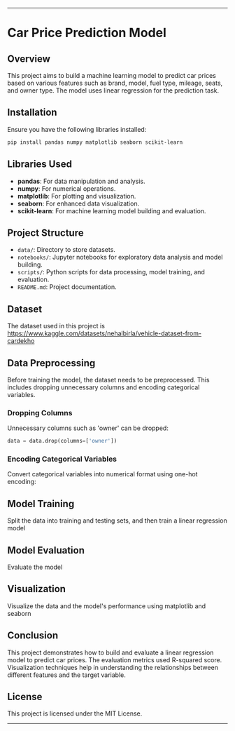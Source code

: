 
---

# Car Price Prediction Model

## Overview

This project aims to build a machine learning model to predict car prices based on various features such as brand, model, fuel type, mileage, seats, and owner type. The model uses linear regression for the prediction task.

## Installation

Ensure you have the following libraries installed:

```bash
pip install pandas numpy matplotlib seaborn scikit-learn
```

## Libraries Used

- **pandas**: For data manipulation and analysis.
- **numpy**: For numerical operations.
- **matplotlib**: For plotting and visualization.
- **seaborn**: For enhanced data visualization.
- **scikit-learn**: For machine learning model building and evaluation.

## Project Structure

- `data/`: Directory to store datasets.
- `notebooks/`: Jupyter notebooks for exploratory data analysis and model building.
- `scripts/`: Python scripts for data processing, model training, and evaluation.
- `README.md`: Project documentation.

## Dataset

The dataset used in this project is https://www.kaggle.com/datasets/nehalbirla/vehicle-dataset-from-cardekho

## Data Preprocessing

Before training the model, the dataset needs to be preprocessed. This includes dropping unnecessary columns and encoding categorical variables.

### Dropping Columns

Unnecessary columns such as 'owner' can be dropped:

```python
data = data.drop(columns=['owner'])
```

### Encoding Categorical Variables

Convert categorical variables into numerical format using one-hot encoding:


## Model Training

Split the data into training and testing sets, and then train a linear regression model

## Model Evaluation

Evaluate the model 

## Visualization

Visualize the data and the model's performance using matplotlib and seaborn

## Conclusion

This project demonstrates how to build and evaluate a linear regression model to predict car prices. The evaluation metrics used R-squared score. Visualization techniques help in understanding the relationships between different features and the target variable.

## License

This project is licensed under the MIT License.

---
